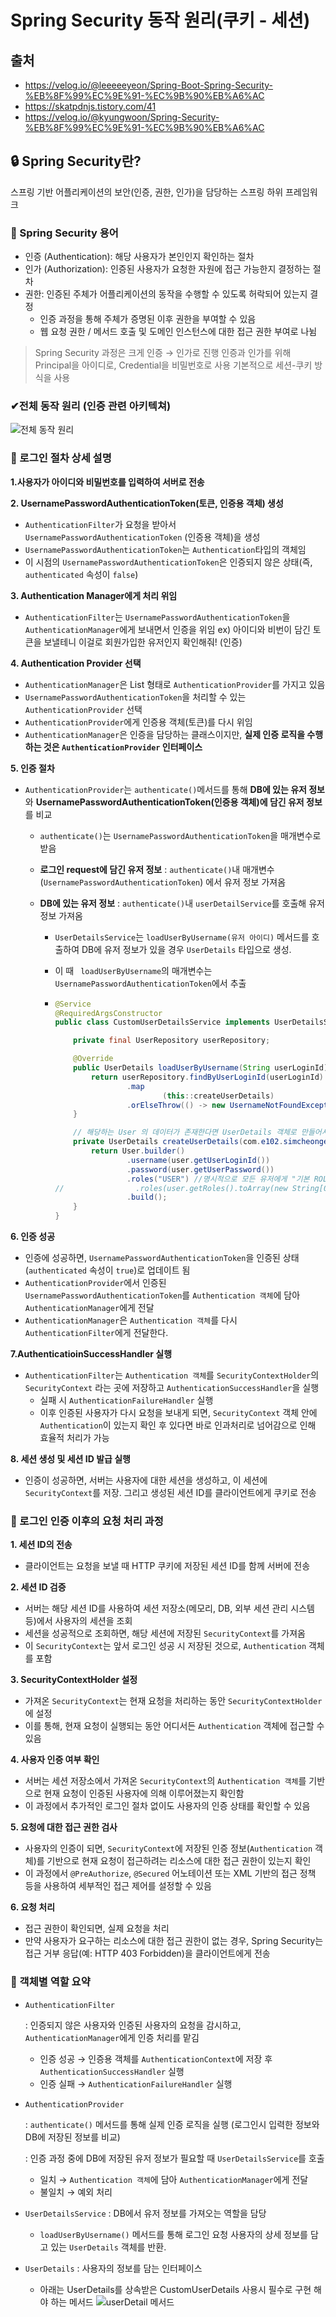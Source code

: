 # Spring Security 동작 원리(쿠키 - 세션)



## 출처 

- https://velog.io/@leeeeeyeon/Spring-Boot-Spring-Security-%EB%8F%99%EC%9E%91-%EC%9B%90%EB%A6%AC
- https://skatpdnjs.tistory.com/41
- https://velog.io/@kyungwoon/Spring-Security-%EB%8F%99%EC%9E%91-%EC%9B%90%EB%A6%AC



## 🔒 Spring Security란?

스프링 기반 어플리케이션의 보안(인증, 권한, 인가)을 담당하는 스프링 하위 프레임워크



### 📌 Spring Security 용어

- 인증 (Authentication): 해당 사용자가 본인인지 확인하는 절차
- 인가 (Authorization): 인증된 사용자가 요청한 자원에 접근 가능한지 결정하는 절차
- 권한: 인증된 주체가 어플리케이션의 동작을 수행할 수 있도록 허락되어 있는지 결정
  - 인증 과정을 통해 주체가 증명된 이후 권한을 부여할 수 있음
  - 웹 요청 권한 / 메서드 호출 및 도메인 인스턴스에 대한 접근 권한 부여로 나뉨

> Spring Security 과정은 크게 인증 → 인가로 진행
> 인증과 인가를 위해 Principal을 아이디로, Credential을 비밀번호로 사용
> 기본적으로 세션-쿠키 방식을 사용



### ✔전체 동작 원리 (인증 관련 아키텍쳐)
![전체 동작 원리](https://github.com/Jonggil-dev/TIL/assets/155353613/8fc7b262-f51d-4e6e-93cc-a8f9d16abaeb)


### 📄 로그인 절차 상세 설명

**1.사용자가 아이디와 비밀번호를 입력하여 서버로 전송**

**2. UsernamePasswordAuthenticationToken(토큰, 인증용 객체) 생성**

- `AuthenticationFilter`가 요청을 받아서 `UsernamePasswordAuthenticationToken` (인증용 객체)을 생성
- `UsernamePasswordAuthenticationToken`는 `Authentication`타입의 객체임
- 이 시점의 `UsernamePasswordAuthenticationToken`은 인증되지 않은 상태(즉, `authenticated` 속성이 `false`)

**3. Authentication Manager에게 처리 위임**

- `AuthenticationFilter`는 `UsernamePasswordAuthenticationToken`을 `AuthenticationManager`에게 보내면서 인증을 위임
  ex) 아이디와 비번이 담긴 토큰을 보낼테니 이걸로 회원가입한 유저인지 확인해줘! (인증)

**4. Authentication Provider 선택**

- `AuthenticationManager`은 List 형태로 `AuthenticationProvider`를 가지고 있음
- `UsernamePasswordAuthenticationToken`을 처리할 수 있는 `AuthenticationProvider` 선택
- `AuthenticationProvider`에게 인증용 객체(토큰)를 다시 위임
- `AuthenticationManager`은 인증을 담당하는 클래스이지만, **실제 인증 로직을 수행하는 것은 `AuthenticationProvider` 인터페이스**

**5. 인증 절차**

- `AuthenticationProvider`는 `authenticate()`메서드를 통해  **DB에 있는 유저 정보**와 **UsernamePasswordAuthenticationToken(인증용 객체)에 담긴 유저 정보**를 비교

  - `authenticate()`는 `UsernamePasswordAuthenticationToken`을 매개변수로 받음

  - **로그인 request에 담긴 유저 정보** : `authenticate()`내 매개변수(`UsernamePasswordAuthenticationToken`) 에서 유저 정보 가져옴

  - **DB에 있는 유저 정보** : `authenticate()`내 `userDetailService`를 호출해 유저 정보 가져옴

    - `UserDetailsService`는 `loadUserByUsername(유저 아이디)` 메서드를 호출하여 DB에 유저 정보가 있을 경우 `UserDetails` 타입으로 생성.

    - 이 때 ` loadUserByUsername`의 매개변수는 `UsernamePasswordAuthenticationToken`에서 추출

    - ```java
      @Service
      @RequiredArgsConstructor
      public class CustomUserDetailsService implements UserDetailsService {
      
          private final UserRepository userRepository;
      
          @Override
          public UserDetails loadUserByUsername(String userLoginId) throws UsernameNotFoundException {
              return userRepository.findByUserLoginId(userLoginId)
                      .map
                              (this::createUserDetails)
                      .orElseThrow(() -> new UsernameNotFoundException("해당하는 회원을 찾을 수 없습니다."));
          }
      
          // 해당하는 User 의 데이터가 존재한다면 UserDetails 객체로 만들어서 return
          private UserDetails createUserDetails(com.e102.simcheonge_server.domain.user.entity.User user) {
              return User.builder()
                      .username(user.getUserLoginId())
                      .password(user.getUserPassword())
                      .roles("USER") //명시적으로 모든 유저에게 "기본 ROLE_USER" 권한 부여 (프로젝트에서 권한의 쓰임이 없기 떄문)
      //                .roles(user.getRoles().toArray(new String[0]))
                      .build();
          }
      }
      ```

**6. 인증 성공**

- 인증에 성공하면, `UsernamePasswordAuthenticationToken`을 인증된 상태(`authenticated` 속성이 `true`)로 업데이트 됨
-  `AuthenticationProvider`에서 인증된 `UsernamePasswordAuthenticationToken`를 `Authentication 객체`에 담아 `AuthenticationManager`에게 전달
- `AuthenticationManager`은 `Authentication 객체`를 다시 `AuthenticationFilter`에게 전달한다.

**7.AuthenticatioinSuccessHandler 실행**

- `AuthenticationFilter`는 `Authentication 객체`를 `SecurityContextHolder`의 `SecurityContext` 라는 곳에 저장하고 `AuthenticationSuccessHandler`을 실행
  - 실패 시 `AuthenticationFailureHandler` 실행
  - 이후 인증된 사용자가 다시 요청을 보내게 되면, `SecurityContext` 객체 안에 `Authentication`이 있는지 확인 후 있다면 바로 인과처리로 넘어감으로 인해 효율적 처리가 가능

**8. 세션 생성 및 세션 ID 발급 실행**

- 인증이 성공하면, 서버는 사용자에 대한 세션을 생성하고, 이 세션에 `SecurityContext`를 저장. 그리고 생성된 세션 ID를 클라이언트에게 쿠키로 전송



### 📄 로그인 인증 이후의 요청 처리 과정

**1. 세션 ID의 전송**

- 클라이언트는 요청을 보낼 때 HTTP 쿠키에 저장된 세션 ID를 함께 서버에 전송

**2. 세션 ID 검증**

- 서버는 해당 세션 ID를 사용하여 세션 저장소(메모리, DB, 외부 세션 관리 시스템 등)에서 사용자의 세션을 조회
- 세션을 성공적으로 조회하면, 해당 세션에 저장된 `SecurityContext`를 가져옴
- 이 `SecurityContext`는 앞서 로그인 성공 시 저장된 것으로, `Authentication` 객체를 포함

**3. SecurityContextHolder 설정**

- 가져온 `SecurityContext`는 현재 요청을 처리하는 동안 `SecurityContextHolder`에 설정
- 이를 통해, 현재 요청이 실행되는 동안 어디서든 `Authentication` 객체에 접근할 수 있음

**4. 사용자 인증 여부 확인**

- 서버는 세션 저장소에서 가져온 `SecurityContext`의  `Authentication 객체`를 기반으로 현재 요청이 인증된 사용자에 의해 이루어졌는지 확인함
- 이 과정에서 추가적인 로그인 절차 없이도 사용자의 인증 상태를 확인할 수 있음

**5. 요청에 대한 접근 권한 검사**

- 사용자의 인증이 되면, `SecurityContext`에 저장된 인증 정보(`Authentication` 객체)를 기반으로 현재 요청이 접근하려는 리소스에 대한 접근 권한이 있는지 확인
- 이 과정에서 `@PreAuthorize`, `@Secured` 어노테이션 또는 XML 기반의 접근 정책 등을 사용하여 세부적인 접근 제어를 설정할 수 있음

**6. 요청 처리**

- 접근 권한이 확인되면, 실제 요청을 처리
- 만약 사용자가 요구하는 리소스에 대한 접근 권한이 없는 경우, Spring Security는 접근 거부 응답(예: HTTP 403 Forbidden)을 클라이언트에게 전송

### 🚡 객체별 역할 요약

- `AuthenticationFilter`

  : 인증되지 않은 사용자와 인증된 사용자의 요청을 감시하고, `AuthenticationManager`에게 인증 처리를 맡김

  - 인증 성공 → 인증용 객체를 `AuthenticationContext`에 저장 후 `AuthenticationSuccessHandler` 실행
  - 인증 실패 → `AuthenticationFailureHandler` 실행

- `AuthenticationProvider`

  : `authenticate()` 메서드를 통해 실제 인증 로직을 실행 (로그인시 입력한 정보와 DB에 저장된 정보를 비교)

  : 인증 과정 중에 DB에 저장된 유저 정보가 필요할 때 `UserDetailsService`를 호출

  - 일치 → `Authentication 객체`에 담아 `AuthenticationManager`에게 전달
  - 불일치 → 예외 처리

- `UserDetailsService`
  : DB에서 유저 정보를 가져오는 역할을 담당
  - `loadUserByUsername()` 메서드를 통해 로그인 요청 사용자의 상세 정보를 담고 있는 `UserDetails` 객체를 반환.
- `UserDetails`
  : 사용자의 정보를 담는 인터페이스
  - 아래는 UserDetails를 상속받은 CustomUserDetails 사용시 필수로 구현 해야 하는 메서드
![userDetail 메서드](https://github.com/Jonggil-dev/TIL/assets/155353613/1cca7b89-a4c2-43f0-9e6a-06a2efc2569f)



